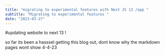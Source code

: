 ```yaml
---
title: "migrating to experimental features with Next JS 13 /app "
subtitle: "Migrating to experimental features "
date: "2023-03-27"
---
```



#updating website to next 13 ! 

so far its been a hasssel getting this blog out, dont know why the markdown pages wont show 4-4-23